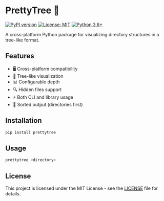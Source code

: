 # PrettyTree 🌳

[![PyPI version](https://badge.fury.io/py/prettytree.svg)](https://badge.fury.io/py/prettytree)
[![License: MIT](https://img.shields.io/badge/License-MIT-yellow.svg)](https://opensource.org/licenses/MIT)
[![Python 3.6+](https://img.shields.io/badge/python-3.6+-blue.svg)](https://www.python.org/downloads/)

A cross-platform Python package for visualizing directory structures in a tree-like format.

## Features

- 🖥️ Cross-platform compatibility
- 🌲 Tree-like visualization
- 📊 Configurable depth
- 🔍 Hidden files support
- ⚡ Both CLI and library usage
- 📂 Sorted output (directories first)

## Installation

```bash
pip install prettytree
```

## Usage    

```bash
prettytree <directory>
``` 

## License

This project is licensed under the MIT License - see the [LICENSE](LICENSE) file for details.   
